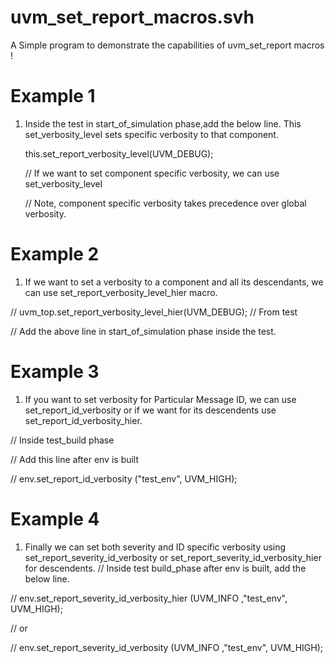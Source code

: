 # uvm_set_report_macros.svh
A Simple program to demonstrate the capabilities of uvm_set_report macros !

# Example 1

1) Inside the test in start_of_simulation phase,add the below line. This set_verbosity_level sets specific verbosity to that component.
    
    this.set_report_verbosity_level(UVM_DEBUG); 
    
    // If we want to set component specific verbosity, we can use set_verbosity_level
    
    // Note, component specific verbosity takes precedence over global verbosity.
    
# Example 2

1) If we want to set a verbosity to a component and all its descendants, we can use set_report_verbosity_level_hier macro.

// uvm_top.set_report_verbosity_level_hier(UVM_DEBUG); // From test
 
// Add the above line in start_of_simulation phase inside the test.

# Example 3
1) If you want to set verbosity for Particular Message ID, we can use set_report_id_verbosity or if we want for its descendents use set_report_id_verbosity_hier.

// Inside test_build phase

// Add this line after env is built

// env.set_report_id_verbosity ("test_env", UVM_HIGH); 

# Example 4
1) Finally we can set both severity and ID specific verbosity using set_report_severity_id_verbosity or set_report_severity_id_verbosity_hier for descendents.
// Inside test build_phase after env is built, add the below line.

//  env.set_report_severity_id_verbosity_hier (UVM_INFO ,"test_env", UVM_HIGH); 

// or

//  env.set_report_severity_id_verbosity (UVM_INFO ,"test_env", UVM_HIGH);
